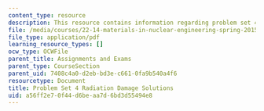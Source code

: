 ```yaml
---
content_type: resource
description: This resource contains information regarding problem set 4 solution.
file: /media/courses/22-14-materials-in-nuclear-engineering-spring-2015/a56ff2e70f44d6beaa7d6bd3d55494e8_MIT22_14S15_Pset4Sol.pdf
file_type: application/pdf
learning_resource_types: []
ocw_type: OCWFile
parent_title: Assignments and Exams
parent_type: CourseSection
parent_uid: 7408c4a0-d2eb-bd3e-c661-0fa9b540a4f6
resourcetype: Document
title: Problem Set 4 Radiation Damage Solutions
uid: a56ff2e7-0f44-d6be-aa7d-6bd3d55494e8
---
```

